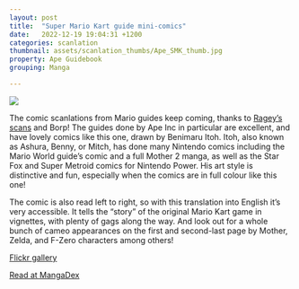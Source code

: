 ```yaml
---
layout: post
title:  "Super Mario Kart guide mini-comics"
date:   2022-12-19 19:04:31 +1200
categories: scanlation
thumbnail: assets/scanlation_thumbs/Ape_SMK_thumb.jpg
property: Ape Guidebook
grouping: Manga

---
```


![](/assets/headers/Ape_SNK_header.png)

The comic scanlations from Mario guides keep coming, thanks to [Ragey’s scans](https://randomhoohaas.flyingomelette.com/ai/scans/) and Borp! The guides done by Ape Inc in particular are excellent, and have lovely comics like this one, drawn by Benimaru Itoh. Itoh, also known as Ashura, Benny, or Mitch, has done many Nintendo comics including the Mario World guide’s comic and a full Mother 2 manga, as well as the Star Fox and Super Metroid comics for Nintendo Power. His art style is distinctive and fun, especially when the comics are in full colour like this one!

The comic is also read left to right, so with this translation into English it’s very accessible. It tells the “story” of the original Mario Kart game in vignettes, with plenty of gags along the way. And look out for a whole bunch of cameo appearances on the first and second-last page by Mother, Zelda, and F-Zero characters among others!

[Flickr gallery](https://www.flickr.com/photos/miloscat/albums/72157702131540175)

[Read at MangaDex](https://mangadex.org/title/8c1ab475-84da-4c94-942b-390448ed8dec/super-mario-kart-nintendo-official-guidebook)
